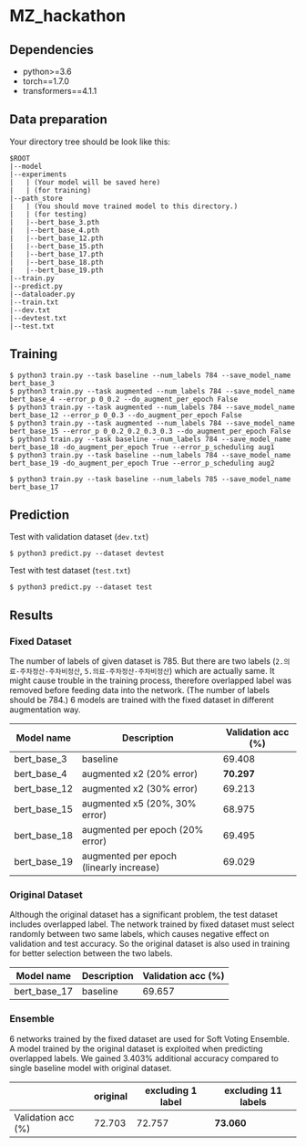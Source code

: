 # MZ_hackathon

## Dependencies
+ python>=3.6
+ torch==1.7.0
+ transformers==4.1.1

## Data preparation

Your directory tree should be look like this:
```
$ROOT
|--model
|--experiments
|   | (Your model will be saved here)
|   | (for training)
|--path_store
|   | (You should move trained model to this directory.)
|   | (for testing)
|   |--bert_base_3.pth
|   |--bert_base_4.pth
|   |--bert_base_12.pth
|   |--bert_base_15.pth
|   |--bert_base_17.pth
|   |--bert_base_18.pth
|   |--bert_base_19.pth
|--train.py
|--predict.py
|--dataloader.py
|--train.txt
|--dev.txt
|--devtest.txt
|--test.txt

```

## Training

```
$ python3 train.py --task baseline --num_labels 784 --save_model_name bert_base_3
$ python3 train.py --task augmented --num_labels 784 --save_model_name bert_base_4 --error_p 0_0.2 --do_augment_per_epoch False
$ python3 train.py --task augmented --num_labels 784 --save_model_name bert_base_12 --error_p 0_0.3 --do_augment_per_epoch False
$ python3 train.py --task augmented --num_labels 784 --save_model_name bert_base_15 --error_p 0_0.2_0.2_0.3_0.3 --do_augment_per_epoch False
$ python3 train.py --task baseline --num_labels 784 --save_model_name bert_base_18 -do_augment_per_epoch True --error_p_scheduling aug1
$ python3 train.py --task baseline --num_labels 784 --save_model_name bert_base_19 -do_augment_per_epoch True --error_p_scheduling aug2

$ python3 train.py --task baseline --num_labels 785 --save_model_name bert_base_17
```

## Prediction

Test with validation dataset (`dev.txt`)
```
$ python3 predict.py --dataset devtest
```
Test with test dataset (`test.txt`)
```
$ python3 predict.py --dataset test
```


## Results

### Fixed Dataset
The number of labels of given dataset is 785. But there are two labels (`2.의료-주차정산-주차비정산`, `5.의료-주차정산-주차비정산`) which are actually same. It might cause trouble in the training process, therefore overlapped label was removed before feeding data into the network. (The number of labels should be 784.) 6 models are trained with the fixed dataset in different augmentation way. 

|Model name|Description|Validation acc (%)|
|---|---|---|
|bert_base_3|baseline|69.408|
|bert_base_4|augmented x2 (20% error)|<strong>70.297</strong>|
|bert_base_12|augmented x2 (30% error)|69.213|
|bert_base_15|augmented x5 (20%, 30% error)|68.975|
|bert_base_18|augmented per epoch (20% error)|69.495|
|bert_base_19|augmented per epoch (linearly increase)|69.029|

### Original Dataset
Although the original dataset has a significant problem, the test dataset includes overlapped label. The network trained by fixed dataset must select randomly between two same labels, which causes negative effect on validation and test accuracy. So the original dataset is also used in training for better selection between the two labels.

|Model name|Description|Validation acc (%)|
|---|---|---|
|bert_base_17|baseline|69.657|

### Ensemble

6 networks trained by the fixed dataset are used for Soft Voting Ensemble. A model trained by the original dataset is exploited when predicting overlapped labels. 
We gained 3.403% additional accuracy compared to single baseline model with original dataset.

| |original|excluding 1 label|excluding 11 labels|
|---|---|---|---|
|Validation acc (%)|72.703|72.757|<strong>73.060</strong>|
